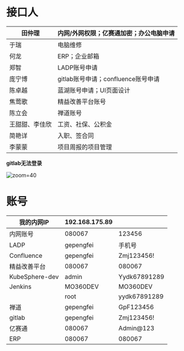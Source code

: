 # 接口人

| 田仲理         | 内网/外网权限；亿赛通加密；办公电脑申请 |
| -------------- | --------------------------------------- |
| 于瑞           | 电脑维修                                |
| 何龙           | ERP；企业邮箱                           |
| 郑智           | LADP账号申请                            |
| 庞宁博         | gitlab账号申请；confluence账号申请      |
| 陈卓越         | 蓝湖账号申请；UI页面设计                |
| 焦莺歌         | 精益改善平台账号                        |
| 陈立会         | 禅道账号                                |
| 王甜甜、李佳欣 | 工资、社保、公积金                      |
| 简艳详         | 入职、签合同                            |
| 李蒙蒙         | 项目周报的项目管理                      |

**gitlab无法登录**

![zoom=40](Pasted%20image%2020231211210713.png)

# 账号

| 我的内网IP     | 192.168.175.89 |              |
| -------------- | -------------- | ------------ |
| 内网账号       | 080067         | 123456       |
| LADP           | gepengfei      | 手机号       |
| Confluence     | gepengfei      | Zmj123456!   |
| 精益改善平台   | 080067         | 080067       |
| KubeSphere-dev | admin          | Yydk67891289 |
| Jenkins        | MO360DEV       | MO360DEV     |
|                | root           | yydk67891289 |
| 禅道           | gepengfei      | GpF123456    |
| gitlab         | gepengfei      | Zmj123456!   |
| 亿赛通         | 080067         | Admin@123    |
| ERP            | 080067         | 080067       |